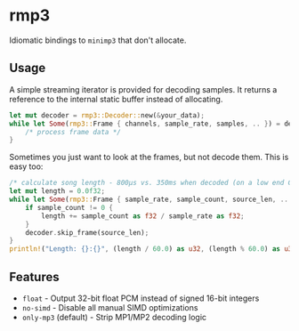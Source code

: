 # rmp3
Idiomatic bindings to `minimp3` that don't allocate.

## Usage
A simple streaming iterator is provided for decoding samples.
It returns a reference to the internal static buffer instead of allocating.
```rust
let mut decoder = rmp3::Decoder::new(&your_data);
while let Some(rmp3::Frame { channels, sample_rate, samples, .. }) = decoder.next_frame() {
    /* process frame data */
}
```

Sometimes you just want to look at the frames, but not decode them. This is easy too:
```rust
/* calculate song length - 800µs vs. 350ms when decoded (on a low end CPU) */
let mut length = 0.0f32;
while let Some(rmp3::Frame { sample_rate, sample_count, source_len, .. }) = decoder.peek_frame() {
    if sample_count != 0 {
        length += sample_count as f32 / sample_rate as f32;
    }
    decoder.skip_frame(source_len);
}
println!("Length: {}:{}", (length / 60.0) as u32, (length % 60.0) as u32);
```
## Features
- `float` - Output 32-bit float PCM instead of signed 16-bit integers
- `no-simd` - Disable all manual SIMD optimizations
- `only-mp3` (default) - Strip MP1/MP2 decoding logic
